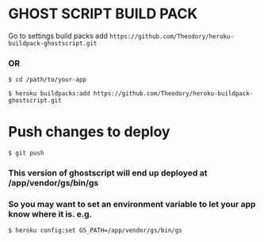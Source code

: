 # GHOST SCRIPT BUILD PACK

 Go to settings build packs add ```https://github.com/Theodory/heroku-buildpack-ghostscript.git ```

### OR

``` $ cd /path/to/your-app ```

``` $ heroku buildpacks:add https://github.com/Theodory/heroku-buildpack-ghostscript.git ```

# Push changes to deploy
 ``` $ git push ```

### This version of ghostscript will end up deployed at /app/vendor/gs/bin/gs
### So you may want to set an environment variable to let your app know where it is. e.g.
``` $ heroku config:set GS_PATH=/app/vendor/gs/bin/gs ```
